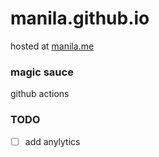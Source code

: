 # manila.github.io

hosted at [manila.me](https://manila.me)

### magic sauce

github actions

### TODO

- [ ] add anylytics
